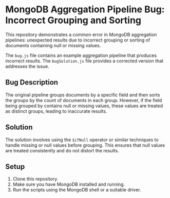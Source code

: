 # MongoDB Aggregation Pipeline Bug: Incorrect Grouping and Sorting

This repository demonstrates a common error in MongoDB aggregation pipelines: unexpected results due to incorrect grouping or sorting of documents containing null or missing values.

The `bug.js` file contains an example aggregation pipeline that produces incorrect results. The `bugSolution.js` file provides a corrected version that addresses the issue.

## Bug Description

The original pipeline groups documents by a specific field and then sorts the groups by the count of documents in each group. However, if the field being grouped by contains null or missing values, these values are treated as distinct groups, leading to inaccurate results.

## Solution

The solution involves using the `$ifNull` operator or similar techniques to handle missing or null values before grouping. This ensures that null values are treated consistently and do not distort the results.

## Setup

1. Clone this repository.
2. Make sure you have MongoDB installed and running.
3. Run the scripts using the MongoDB shell or a suitable driver.

